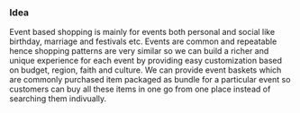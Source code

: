 ### Idea
Event based shopping is mainly for events both personal and social like birthday, marriage and festivals etc. Events are common and repeatable hence shopping patterns are very similar so we can build a richer and unique experience for each event by providing easy customization based on budget, region, faith and culture. We can provide event baskets which are commonly purchased item packaged as bundle for a particular event so customers can buy all these items in one go from one place instead of searching them indivually.
